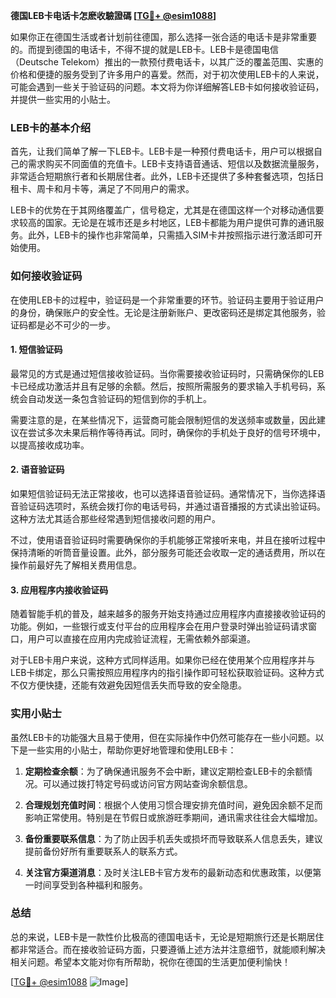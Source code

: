 **德国LEB卡电话卡怎麽收驗證碼 [[TG💪+ @esim1088](https://t.me/s/esim1088)]**

如果你正在德国生活或者计划前往德国，那么选择一张合适的电话卡是非常重要的。而提到德国的电话卡，不得不提的就是LEB卡。LEB卡是德国电信（Deutsche Telekom）推出的一款预付费电话卡，以其广泛的覆盖范围、实惠的价格和便捷的服务受到了许多用户的喜爱。然而，对于初次使用LEB卡的人来说，可能会遇到一些关于验证码的问题。本文将为你详细解答LEB卡如何接收验证码，并提供一些实用的小贴士。

### LEB卡的基本介绍

首先，让我们简单了解一下LEB卡。LEB卡是一种预付费电话卡，用户可以根据自己的需求购买不同面值的充值卡。LEB卡支持语音通话、短信以及数据流量服务，非常适合短期旅行者和长期居住者。此外，LEB卡还提供了多种套餐选项，包括日租卡、周卡和月卡等，满足了不同用户的需求。

LEB卡的优势在于其网络覆盖广，信号稳定，尤其是在德国这样一个对移动通信要求较高的国家。无论是在城市还是乡村地区，LEB卡都能为用户提供可靠的通讯服务。此外，LEB卡的操作也非常简单，只需插入SIM卡并按照指示进行激活即可开始使用。

### 如何接收验证码

在使用LEB卡的过程中，验证码是一个非常重要的环节。验证码主要用于验证用户的身份，确保账户的安全性。无论是注册新账户、更改密码还是绑定其他服务，验证码都是必不可少的一步。

#### 1. 短信验证码

最常见的方式是通过短信接收验证码。当你需要接收验证码时，只需确保你的LEB卡已经成功激活并且有足够的余额。然后，按照所需服务的要求输入手机号码，系统会自动发送一条包含验证码的短信到你的手机上。

需要注意的是，在某些情况下，运营商可能会限制短信的发送频率或数量，因此建议在尝试多次未果后稍作等待再试。同时，确保你的手机处于良好的信号环境中，以提高接收成功率。

#### 2. 语音验证码

如果短信验证码无法正常接收，也可以选择语音验证码。通常情况下，当你选择语音验证码选项时，系统会拨打你的电话号码，并通过语音播报的方式读出验证码。这种方法尤其适合那些经常遇到短信接收问题的用户。

不过，使用语音验证码时需要确保你的手机能够正常接听来电，并且在接听过程中保持清晰的听筒音量设置。此外，部分服务可能还会收取一定的通话费用，所以在操作前最好先了解相关费用信息。

#### 3. 应用程序内接收验证码

随着智能手机的普及，越来越多的服务开始支持通过应用程序内直接接收验证码的功能。例如，一些银行或支付平台的应用程序会在用户登录时弹出验证码请求窗口，用户可以直接在应用内完成验证流程，无需依赖外部渠道。

对于LEB卡用户来说，这种方式同样适用。如果你已经在使用某个应用程序并与LEB卡绑定，那么只需按照应用程序内的指引操作即可轻松获取验证码。这种方式不仅方便快捷，还能有效避免因短信丢失而导致的安全隐患。

### 实用小贴士

虽然LEB卡的功能强大且易于使用，但在实际操作中仍然可能存在一些小问题。以下是一些实用的小贴士，帮助你更好地管理和使用LEB卡：

1. **定期检查余额**：为了确保通讯服务不会中断，建议定期检查LEB卡的余额情况。可以通过拨打特定号码或访问官方网站查询余额信息。
   
2. **合理规划充值时间**：根据个人使用习惯合理安排充值时间，避免因余额不足而影响正常使用。特别是在节假日或旅游旺季期间，通讯需求往往会大幅增加。

3. **备份重要联系信息**：为了防止因手机丢失或损坏而导致联系人信息丢失，建议提前备份好所有重要联系人的联系方式。

4. **关注官方渠道消息**：及时关注LEB卡官方发布的最新动态和优惠政策，以便第一时间享受到各种福利和服务。

### 总结

总的来说，LEB卡是一款性价比极高的德国电话卡，无论是短期旅行还是长期居住都非常适合。而在接收验证码方面，只要遵循上述方法并注意细节，就能顺利解决相关问题。希望本文能对你有所帮助，祝你在德国的生活更加便利愉快！

[[TG💪+ @esim1088](https://t.me/s/esim1088) ![Image](https://i.postimg.cc/4NQfJmqS/Snipaste-2025-05-13-00-14-12.png)]
